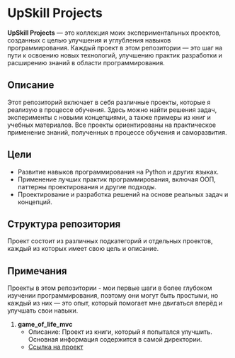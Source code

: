 # UpSkill Projects

**UpSkill Projects** — это коллекция моих экспериментальных проектов, созданных с целью улучшения и углубления навыков программирования. Каждый проект в этом репозитории — это шаг на пути к освоению новых технологий, улучшению практик разработки и расширению знаний в области программирования.

## Описание

Этот репозиторий включает в себя различные проекты, которые я реализую в процессе обучения. Здесь можно найти решения задач, эксперименты с новыми концепциями, а также примеры из книг и учебных материалов. Все проекты ориентированы на практическое применение знаний, полученных в процессе обучения и саморазвития.

## Цели

- Развитие навыков программирования на Python и других языках.
- Применение лучших практик программирования, включая ООП, паттерны проектирования и другие подходы.
- Проектирование и разработка решений на основе реальных задач и концепций.

## Структура репозитория

Проект состоит из различных подкатегорий и отдельных проектов, каждый из которых имеет свою цель и описание. 

## Примечания

Проекты в этом репозитории - мои первые шаги в более глубоком изучении программирования, поэтому они могут быть простыми, но каждый из них — это опыт, который помогает мне двигаться вперёд и улучшать свои навыки.

1. **game_of_life_mvc**
   - Описание: Проект из книги, который я попытался улучшить. Основная информация содержится в самой директории. 
   - [Ссылка на проект](https://github.com/COD-e-x/up_skill_projects/tree/master/game_of_life_mvc)
